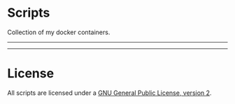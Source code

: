 # Scripts

Collection of my docker containers.

---

---

# License

All scripts are licensed under a [GNU General Public License, version 2](https://www.gnu.org/licenses/old-licenses/gpl-2.0.en.html).
